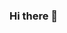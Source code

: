 ### Hi there 👋

<!--
**hpennington/hpennington** is a ✨ _special_ ✨ repository because its `README.md` (this file) appears on your GitHub profile.

Here are some ideas to get you started:

- 😄 Favorite Languages: Swift, TypeScript, Python, C, C++
-->
